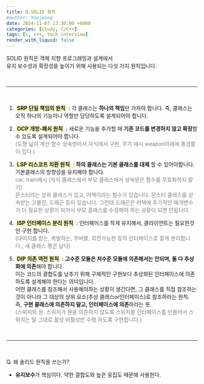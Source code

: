 ```yaml
---
title: Q.SOLID 원칙
#author: Yoojeong
date: 2024-11-07 13:30:00 +0800
categories: [Study, C/C++]
tags: [c, c++, tech interview]
render_with_liquid: false
---
```


SOLID 원칙은 객체 지향 프로그래밍과 설계에서  
유지 보수성과 확장성을 높이기 위해 사용되는 다섯 가지 원칙입니다.  

<br>

---

<br>

1. <span style="background-color:#fff9c4; padding:0.1em 0.3em; border-radius:4px;">**SRP 단일 책임의 원칙**</span> : 각 클래스는 **하나의 책임**만 가져야 합니다. 즉, 클래스는 오직 하나의 기능이나 역할만 담당하도록 설계되어야 합니다.  

2. <span style="background-color:#fff9c4; padding:0.1em 0.3em; border-radius:4px;">**OCP 개방-폐쇠 원칙**</span> : 새로운 기능을 추가할 때 **기존 코드를 변경하지 않고 확장**할 수 있도록 설계되어야 합니다.  
<span style="color:gray">(도형 넓이 계산 함수 상속받아서 자식에서 구현, 무기 예시 weapon아래에 총검활이 있다.)</span>  

3. <span style="background-color:#fff9c4; padding:0.1em 0.3em; border-radius:4px;">**LSP 리스코프 치환 원칙**</span> : **하의 클래스는 기본 클래스를 대체** 할 수 있어야합니다. 기본클래스의 방향성을 유지해야 합니다.  
<span style="color:gray"> car, train예시 (자식 클래스에서 부모 클래스에서 상속받은 함수를 무효화하지 말기)  
몬스터라는 상위 클래스가 있고, 어택이라는 함수가 있습니다. 몬스터 클래스를 상속받는 고블린, 드래곤 등이 있습니다. 그런데 드래곤은 어택에 추가적인 매개변수가 더 필요한 상황이 되어서 부모 클래스를 수정해야 하는 상황이 되면 안됩니다. </span>  

4. <span style="background-color:#fff9c4; padding:0.1em 0.3em; border-radius:4px;">**ISP 인터페이스 분리 원칙**</span> : 인터페이스를 작게 유지해서, 클라이언트는 필요한것만 구현 합니다.  
<span style="color:gray">(대미지를 받는, 폭발하는, 무버블, 회전가능한 등의 인터페이스로 잘게 분리합니다., 새 클래스 펭귄 날다)</span>  

5. <span style="background-color:#fff9c4; padding:0.1em 0.3em; border-radius:4px;">**DIP 의존 역전 원칙**</span> : **고수준 모듈은 저수준 모듈에 의존해서는 안되며, 둘 다 추상화에 의존**해야 합니다.  
이는 코드의 결합도를 낮추기 위해 구체적인 구현보다 추상화된 인터페이스에 의존하도록 설계해야 한다는 의미입니다.  
어떤 클래스를 참조해서 사용해야하는 상황이 생긴다면, 그 클래스를 직접 참조하는 것이 아니라 그 대상의 상위 요소(추상 클래스or인터페이스)로 참조하라는 원칙.  
즉, **구현 클래스에 의존하지 말고, 인터페이스에 의존**하라는 뜻.  
<span style="color:gray">(스위치와 문. 스위치가 문을 의존하지 않도록 스위처블 인터페이스를 만들어서 스위치는 말 그대로 활성 비활성만 수행 하도록 구현합니다.)</span>  

<br>

---

<br>

Q. 왜 솔리드 원칙을 쓰는가?
- **유지보수**가 핵심이다. 약한 결합도와 높은 응집도 때문에 사용한다.